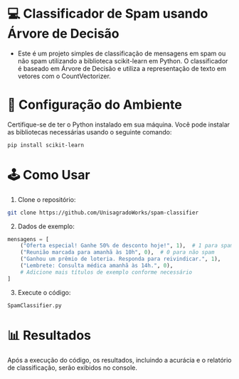 
# 💻 Classificador de Spam usando Árvore de Decisão
- Este é um projeto simples de classificação de mensagens em spam ou não spam utilizando a biblioteca scikit-learn em Python. O classificador é baseado em Árvore de Decisão e utiliza a representação de texto em vetores com o CountVectorizer.

# 🧩 Configuração do Ambiente
Certifique-se de ter o Python instalado em sua máquina. Você pode instalar as bibliotecas necessárias usando o seguinte comando:

```bash
pip install scikit-learn
```
# 🕹 Como Usar
1. Clone o repositório: 
```bash
git clone https://github.com/UnisagradoWorks/spam-classifier
```  
2. Dados de exemplo:
```python
mensagens = [
    ("Oferta especial! Ganhe 50% de desconto hoje!", 1),  # 1 para spam
    ("Reunião marcada para amanhã às 10h", 0),  # 0 para não spam
    ("Ganhou um prêmio de loteria. Responda para reivindicar.", 1),
    ("Lembrete: Consulta médica amanhã às 14h.", 0),
    # Adicione mais títulos de exemplo conforme necessário
]
```
3. Execute o código:
```python
SpamClassifier.py
```
# 📊 Resultados
Após a execução do código, os resultados, incluindo a acurácia e o relatório de classificação, serão exibidos no console.